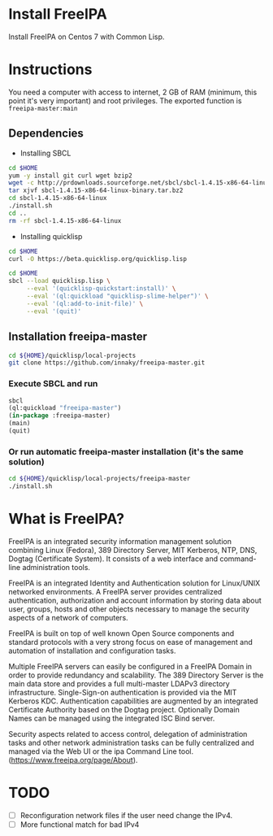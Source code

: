# Install FreeIPA
Install FreeIPA on Centos 7 with Common Lisp.

# Instructions

You need a computer with access to internet, 2 GB of RAM (minimum, this point it's very important) and root privileges.
The exported function is `freeipa-master:main`

## Dependencies

* Installing SBCL

```bash
cd $HOME
yum -y install git curl wget bzip2
wget -c http://prdownloads.sourceforge.net/sbcl/sbcl-1.4.15-x86-64-linux-binary.tar.bz2
tar xjvf sbcl-1.4.15-x86-64-linux-binary.tar.bz2
cd sbcl-1.4.15-x86-64-linux
./install.sh
cd ..
rm -rf sbcl-1.4.15-x86-64-linux
```

* Installing quicklisp

```bash
cd $HOME
curl -O https://beta.quicklisp.org/quicklisp.lisp
```

```bash
cd $HOME
sbcl --load quicklisp.lisp \
     --eval '(quicklisp-quickstart:install)' \
     --eval '(ql:quickload "quicklisp-slime-helper")' \
     --eval '(ql:add-to-init-file)' \
     --eval '(quit)'
```

## Installation freeipa-master

```bash
cd ${HOME}/quicklisp/local-projects
git clone https://github.com/innaky/freeipa-master.git
```

### Execute SBCL and run

```lisp
sbcl
(ql:quickload "freeipa-master")
(in-package :freeipa-master)
(main)
(quit)
```

### Or run automatic freeipa-master installation (it's the same solution)

```bash
cd ${HOME}/quicklisp/local-projects/freeipa-master
./install.sh
```

# What is FreeIPA?
FreeIPA is an integrated security information management solution
combining Linux (Fedora), 389 Directory Server, MIT Kerberos, NTP,
DNS, Dogtag (Certificate System). It consists of a web interface
and command-line administration tools.

FreeIPA is an integrated Identity and Authentication solution
for Linux/UNIX networked environments. A FreeIPA server provides
centralized authentication, authorization and account information
by storing data about user, groups, hosts and other objects
necessary to manage the security aspects of a network of computers.

FreeIPA is built on top of well known Open Source components and standard
protocols with a very strong focus on ease of management and automation
of installation and configuration tasks.

Multiple FreeIPA servers can easily be configured in a FreeIPA
Domain in order to provide redundancy and scalability. The 389 Directory
Server is the main data store and provides a full multi-master LDAPv3
directory infrastructure. Single-Sign-on authentication is provided
via the MIT Kerberos KDC. Authentication capabilities are augmented by an
integrated Certificate Authority based on the Dogtag project.
Optionally Domain Names can be managed using the integrated ISC Bind server.

Security aspects related to access control, delegation of administration
tasks and other network administration tasks can be fully centralized
and managed via the Web UI or the ipa Command Line tool.
(https://www.freeipa.org/page/About).


# TODO
- [ ] Reconfiguration network files if the user need change the IPv4.
- [ ] More functional match for bad IPv4
